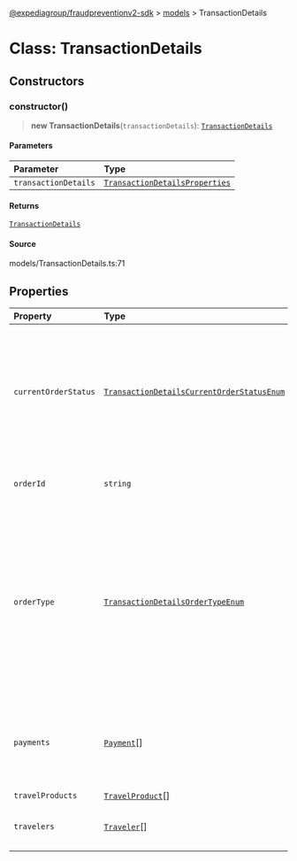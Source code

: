 [@expediagroup/fraudpreventionv2-sdk](../../index.md) > [models](../index.md) > TransactionDetails

# Class: TransactionDetails

## Constructors

### constructor()

> **new TransactionDetails**(`transactionDetails`): [`TransactionDetails`](class.TransactionDetails.md)

#### Parameters

| Parameter            | Type                                                                                      |
| :------------------- | :---------------------------------------------------------------------------------------- |
| `transactionDetails` | [`TransactionDetailsProperties`](../interfaces/interface.TransactionDetailsProperties.md) |

#### Returns

[`TransactionDetails`](class.TransactionDetails.md)

#### Source

models/TransactionDetails.ts:71

## Properties

| Property             | Type                                                                                                                 | Description                                                                                                                                                                                                                                                                                                                                                                                                                                       |
| :------------------- | :------------------------------------------------------------------------------------------------------------------- | :------------------------------------------------------------------------------------------------------------------------------------------------------------------------------------------------------------------------------------------------------------------------------------------------------------------------------------------------------------------------------------------------------------------------------------------------ |
| `currentOrderStatus` | [`TransactionDetailsCurrentOrderStatusEnum`](../type-aliases/type-alias.TransactionDetailsCurrentOrderStatusEnum.md) | Status of the order: _ `IN_PROGRESS` is used when order has not processed fully. For example, inventory has not yet been reserved, or payment has not yet been settled. _ `COMPLETED` is used when an order has been processed fully. For example, inventory has been reserved, and the payment has been settled.                                                                                                                                 |
| `orderId`            | `string`                                                                                                             | Unique identifier assigned to the order by the partner. `order_id` is specific to the partner namespace.                                                                                                                                                                                                                                                                                                                                          |
| `orderType`          | [`TransactionDetailsOrderTypeEnum`](../type-aliases/type-alias.TransactionDetailsOrderTypeEnum.md)                   | Type of order. Possible `order_types`. `CREATE` - Initial type of a brand new order. `CHANGE` - If a `OrderPurchaseScreenRequest` has already been submitted for the initial booking with `order_type = CREATE`, but has now been modified and partner wishes to resubmit for Fraud screening then the `order_type = CHANGE`. Examples of changes that are supported are changes made to `check-in/checkout dates` or `price of a TravelProduct`. |
| `payments`           | [`Payment`](class.Payment.md)[]                                                                                      | List of the form(s) of payment being used to purchase the order. One or more forms of payment can be used within an order. Information gathered will be specific to the form of payment.                                                                                                                                                                                                                                                          |
| `travelProducts`     | [`TravelProduct`](class.TravelProduct.md)[]                                                                          | -                                                                                                                                                                                                                                                                                                                                                                                                                                                 |
| `travelers`          | [`Traveler`](class.Traveler.md)[]                                                                                    | Individuals who are part of the travel party for the order. At minimum there must be at least `1` traveler.                                                                                                                                                                                                                                                                                                                                       |
